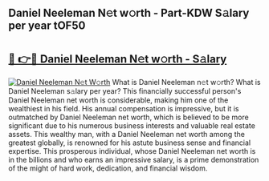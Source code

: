 ## Daniel Neeleman N𝚎t w𝚘rth - Part-KDW S𝚊lary per year tOF50

# <h2><a href="http://gc4phv.nevu.top/?p=Daniel+Neeleman">🔗 👉🔴 Daniel Neeleman N𝚎t w𝚘rth - S𝚊lary</a></h2>

[![Daniel Neeleman N𝚎t W𝚘rth](https://i.imgur.com/Oavwk0R.jpeg)](http://gc4phv.nevu.top/?p=Daniel+Neeleman)
What is Daniel Neeleman n𝚎t w𝚘rth? What is Daniel Neeleman s𝚊lary per year?
This financially successful person's Daniel Neeleman net worth is considerable, making him one of the wealthiest in his field. His annual compensation is impressive, but it is outmatched by Daniel Neeleman net worth, which is believed to be more significant due to his numerous business interests and valuable real estate assets. This wealthy man, with a Daniel Neeleman net worth among the greatest globally, is renowned for his astute business sense and financial expertise. This prosperous individual, whose Daniel Neeleman net worth is in the billions and who earns an impressive salary, is a prime demonstration of the might of hard work, dedication, and financial wisdom.
